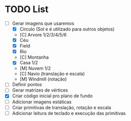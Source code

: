 # TODO List

- [ ] Gerar imagens que usaremos
  - [X] Circulo (Sol e é utilizado para outros objetos)
  - [C] Arvore 1/2/3/4/5/6
  - [X] Céu
  - [X] Field
  - [X] Rio
  - [C] Montanha
  - [X] Casa 1/2
  - [M] Nuvem 1/2
  - [C] Navio (translação e escala)
  - [M] Windmill (rotação)
- [ ] Definir pontos
- [ ] Gerar matrizes de vértices
- [X] Criar código inicial pro plano de fundo
- [ ] Adicionar imagens estáticas
- [ ] Criar primitivas de translação, rotação e escala
- [ ] Adicionar leitura de teclado e execução das primitivas
